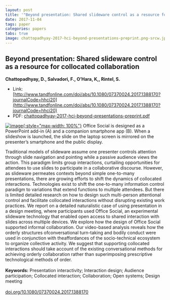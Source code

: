 ```yaml
---
layout: post
title: '"Beyond presentation: Shared slideware control as a resource for collocated collaboration"'
date: 2017-11-04
tags: paper
categories: papers
tabs: true
image: chattopadhyay-2017-hci-beyond-presentations-preprint.png-srcw.jpg
---
```


## Beyond presentation: Shared slideware control as a resource for collocated collaboration
**Chattopadhyay, D., Salvadori, F., O&rsquo;Hara, K,, Rintel, S.**
- Link: [http://www.tandfonline.com/doi/abs/10.1080/07370024.2017.1388170?journalCode=hhci20](http://www.tandfonline.com/doi/abs/10.1080/07370024.2017.1388170?journalCode=hhci20)
- PDF: [chattopadhyay-2017-hci-beyond-presentations-preprint.pdf](/documents/chattopadhyay-2017-hci-beyond-presentations-preprint.pdf)


[![image](https://www.evl.uic.edu/output/originals/chattopadhyay-2017-hci-beyond-presentations-preprint.png-srcw.jpg){:style="max-width: 100%"}](https://www.evl.uic.edu/output/originals/chattopadhyay-2017-hci-beyond-presentations-preprint.png-srcw.jpg)
Office Social is designed as a PowerPoint add-in (A) and a companion smartphone app (B). When a slideshow is launched, the slide on the laptop screen is mirrored on the presenter’s smartphone and the public display.

Traditional models of slideware assume one presenter controls attention through slide navigation and pointing while a passive audience views the action. This paradigm limits group interactions, curtailing opportunities for attendees to use slides to participate in a collaborative discourse. However, as slideware permeates contexts beyond simple one-to-many presentations, there are growing efforts to shift the dynamics of collocated interactions. Technologies exist to shift the one-to-many information control paradigm to variations that extend functions to multiple attendees. But there is limited detailed research on how to design such multi-person attentional control and facilitate collocated interactions without disrupting existing work practices. We report on a detailed naturalistic case of using presentation in a design meeting, where participants used Office Social, an experimental slideware technology that enabled open access to shared interaction with slides across multiple devices. We explore how the design of Office Social supported informal collaboration. Our video-based analysis reveals how the orderly structures ofconversational turn-taking and bodily conduct were used in conjunction with theaffordances of the socio-technical ecosystem to organize collective activity. We suggest that supporting collocated interactions should take account of the existing conversational methods for achieving orderly collaboration rather than superimposing prescriptive technological methods of order.<br><br>
<strong>Keywords:</strong> Presentation interactivity; Interaction design; Audience participation; Collocated interaction; Collaboration; Open systems; Design meeting<br><br>
<a href="https://doi.org/10.1080/07370024.2017.1388170">doi.org/10.1080/07370024.2017.1388170</a>